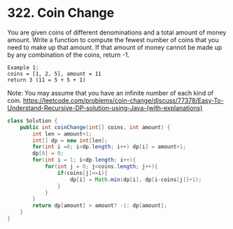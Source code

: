 # 322. Coin Change 

You are given coins of different denominations and a total amount of money amount. Write a function to compute the fewest number of coins that you need to make up that amount. If that amount of money cannot be made up by any combination of the coins, return -1.

```
Example 1:
coins = [1, 2, 5], amount = 11
return 3 (11 = 5 + 5 + 1)
```


Note:
You may assume that you have an infinite number of each kind of coin.
https://leetcode.com/problems/coin-change/discuss/77378/Easy-To-Understand-Recursive-DP-solution-using-Java-(with-explanations)
```java
class Solution {
    public int coinChange(int[] coins, int amount) {
        int len = amount+1;
        int[] dp = new int[len];
        for(int i =0; i<dp.length; i++) dp[i] = amount+1;
        dp[0] = 0;
        for(int i = 1; i<dp.length; i++){
            for(int j = 0; j<coins.length; j++){
                if(coins[j]<=i){
                    dp[i] = Math.min(dp[i], dp[i-coins[j]]+1);
                }
            }
        }
        return dp[amount] > amount? -1: dp[amount];
    }
}
```
